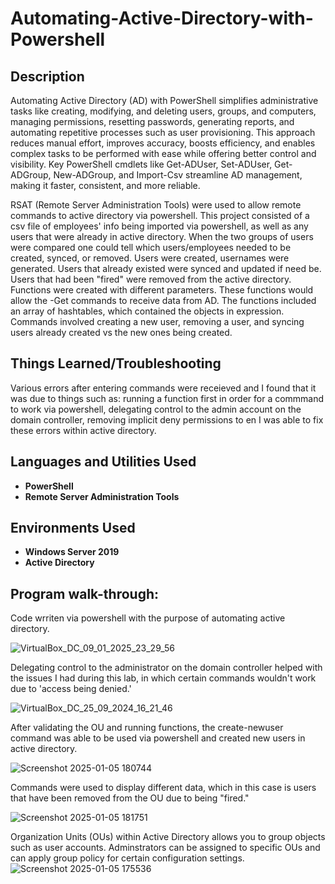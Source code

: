 # Automating-Active-Directory-with-Powershell

<h2>Description</h2>
  Automating Active Directory (AD) with PowerShell simplifies administrative tasks like creating, modifying, and deleting users, groups, and computers, managing permissions, resetting passwords, generating reports, and automating repetitive processes such as user provisioning. This approach reduces manual effort, improves accuracy, boosts efficiency, and enables complex tasks to be performed with ease while offering better control and visibility. Key PowerShell cmdlets like Get-ADUser, Set-ADUser, Get-ADGroup, New-ADGroup, and Import-Csv streamline AD management, making it faster, consistent, and more reliable.

 
  RSAT (Remote Server Administration Tools) were used to allow remote commands to active directory via powershell. This project consisted of a csv file of employees' info being imported via powershell, as well as any users that were already in active directory. When the two groups of users were compared one could tell which users/employees needed to be created, synced, or removed. Users were created, usernames were generated. Users that already existed were synced and updated if need be. Users that had been "fired" were removed from the active directory. Functions were created with different parameters. These functions would allow the -Get commands to receive data from AD. The functions included an array of hashtables, which contained the objects in expression. Commands involved creating a new user, removing a user, and syncing users already created vs the new ones being created. 

<h2>Things Learned/Troubleshooting</h2>
Various errors after entering commands were receieved and I found that it was due to things such as:
  running a function first in order for a commmand to work via powershell,
  delegating control to the admin account on the domain controller,
  removing implicit deny permissions
to en
I was able to fix these errors within active directory. 

<h2>Languages and Utilities Used</h2>

- <b>PowerShell</b>
- <b>Remote Server Administration Tools</b>

<h2>Environments Used </h2>

- <b>Windows Server 2019</b>
 - <b>Active Directory</b>
  
<h2>Program walk-through:</h2>

Code wrriten via powershell with the purpose of automating active directory. 

![VirtualBox_DC_09_01_2025_23_29_56](https://github.com/user-attachments/assets/2f9a26ff-8f8a-4a5c-8de1-c33bd4e13667)

Delegating control to the administrator on the domain controller helped with the issues I had during this lab, in which certain commands wouldn't work due to 'access being denied.'

![VirtualBox_DC_25_09_2024_16_21_46](https://github.com/user-attachments/assets/88a76186-6709-4783-ba2b-3f4bbe890c2a)

After validating the OU and running functions, the create-newuser command was able to be used via powershell and created new users in active directory. 

![Screenshot 2025-01-05 180744](https://github.com/user-attachments/assets/2b921d7b-51d3-42b5-814a-5af36df1aad1)

Commands were used to display different data, which in this case is users that have been removed from the OU due to being "fired." 

![Screenshot 2025-01-05 181751](https://github.com/user-attachments/assets/3852b54b-ecf8-414f-bd99-7501267c332a)

Organization Units (OUs) within Active Directory allows you to group objects such as user accounts. Adminstrators can be assigned to specific OUs and can apply group policy for certain configuration settings. 
![Screenshot 2025-01-05 175536](https://github.com/user-attachments/assets/91e2845b-6912-4684-8d1a-14f9ef6c8790)

